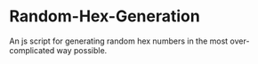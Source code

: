 # Random-Hex-Generation
An js script for generating random hex numbers in the most over-complicated way possible.
